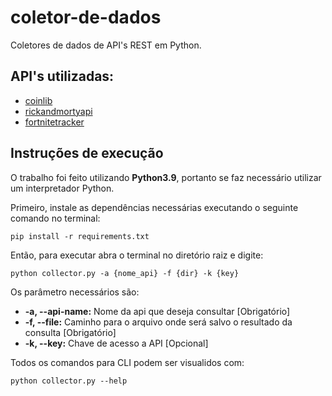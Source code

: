 # coletor-de-dados
Coletores de dados de API's REST em Python.

## API's utilizadas:
- [coinlib](https://coinlib.io/apidocs)
- [rickandmortyapi](https://rickandmortyapi.com)
- [fortnitetracker](https://fortnitetracker.com/site-api)

## Instruções de execução

O trabalho foi feito utilizando **Python3.9**, portanto se faz necessário utilizar um interpretador Python.

Primeiro, instale as dependências necessárias executando o seguinte comando no terminal:

```
pip install -r requirements.txt
```

Então, para executar abra o terminal no diretório raiz e digite:
```
python collector.py -a {nome_api} -f {dir} -k {key}
```

Os parâmetro necessários são:

- **-a, --api-name:** Nome da api que deseja consultar [Obrigatório]
- **-f, --file:** Caminho para o arquivo onde será salvo o resultado da consulta [Obrigatório]
- **-k, --key:** Chave de acesso a API [Opcional]

Todos os comandos para CLI podem ser visualidos com:
```
python collector.py --help
```

